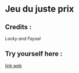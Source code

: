 # Jeu du juste prix

## Credits :

_Locky and Faysal_

## Try yourself here :

[link web](https://lockybounty.github.io/juste-prix/)
